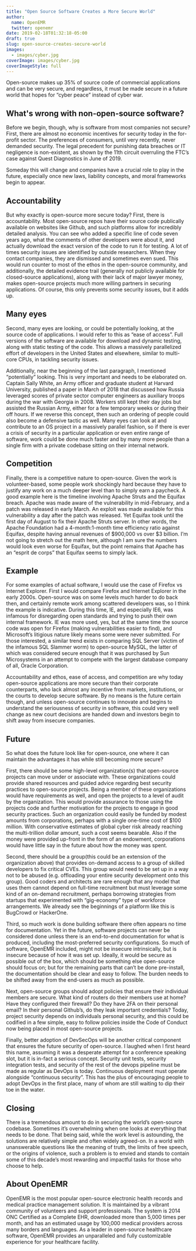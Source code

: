 ```yaml
---
title: "Open Source Software Creates a More Secure World"
author:
  name: OpenEMR
  twitter: openemr
date: 2019-02-18T01:32:18-05:00
draft: true
slug: open-source-creates-secure-world
images:
  - images/cyber.jpg
coverImage: images/cyber.jpg
coverImageStyle: full
---
```

Open-source makes up 35% of source code of commercial applications and can be very secure, and regardless, it must be made secure in a future world that hopes for “cyber peace” instead of cyber war.
<!--more-->

## What's wrong with non-open-source software?
Before we begin, though, why is software from most companies not secure? First, there are almost no economic incentives for security today in the for-profit sector. The preferences of consumers, until very recently, never demanded security. The legal precedent for punishing data breaches or IT negligence is non-existent, as shown by the 11th circuit overruling the FTC’s case against Quest Diagnostics in June of 2019.

Someday this will change and companies have a crucial role to play in the future, especially once new laws, liability concepts, and moral frameworks begin to appear. 

## Accountability
But why exactly is open-source more secure today? First, there is accountability. Most open-source repos have their source code publically available on websites like Github, and such platforms allow for incredibly detailed analysis. You can see who added a specific line of code seven years ago, what the comments of other developers were about it, and actually download the exact version of the code to run it for testing. A lot of times security issues are identified by outside researchers. When they contact companies, they are dismissed and sometimes even sued. This would run counter to most of the ethos in the open-source community, and additionally, the detailed evidence trail (generally not publicly available for closed-source applications), along with their lack of major lawyer money, makes open-source projects much more willing partners in securing applications. Of course, this only prevents some security issues, but it adds up.

## Many eyes
Second, many eyes are looking, or could be potentially looking, at the source code of applications. I would refer to this as “ease of access”. Full versions of the software are available for download and dynamic testing, along with static testing of the code. This allows a massively parallelized effort of developers in the United States and elsewhere, similar to multi-core CPUs, in tackling security issues. 

Additionally, near the beginning of the last paragraph, I mentioned “potentially” looking. This is very important and needs to be elaborated on. Captain Sally White, an Army officer and graduate student at Harvard University, published a paper in March of 2018 that discussed how Russia leveraged scores of private sector computer engineers as auxiliary troops during the war with Georgia in 2008. Workers still kept their day jobs but assisted the Russian Army, either for a few temporary weeks or during their off hours. If we reverse this concept, then such an ordering of people could also become a defensive tactic as well. Many eyes can look at and contribute to an OS project in a massively parallel fashion, so if there is ever a crisis of security in a particular application or even entire range of software, work could be done much faster and by many more people than a single firm with a private codebase sitting on their internal network. 

## Competition
Finally, there is a competitive nature to open-source. Given the work is volunteer-based, some people work shockingly hard because they have to justify any work on a much deeper level than to simply earn a paycheck. A good example here is the timeline involving Apache Struts and the Equifax breach. Apache was made aware of the vulnerability in mid-February, and a patch was released in early March. An exploit was made available for this vulnerability a day after the patch was released. Yet Equifax took until the first day of August to fix their Apache Struts server. In other words, the Apache Foundation had a 4-month:1-month time efficiency ratio against Equifax, despite having annual revenues of $900,000 vs over $3 billion. I’m not going to stretch out the math here, although I am sure the numbers would look even worse for Equifax, but the point remains that Apache has an “esprit de corps” that Equifax seems to simply lack. 

## Example
For some examples of actual software, I would use the case of Firefox vs Internet Explorer. First I would compare Firefox and Internet Explorer in the early 2000s. Open-source was on some levels much harder to do back then, and certainly remote work among scattered developers was, so I think the example is indicative. During this time, IE, and especially IE6, was infamous for disregarding open standards and trying to push their own internal framework. IE was more used, yes, but at the same time the source code was open for Firefox (making vulnerabilities easier to find), and Microsoft’s litigious nature likely means some were never submitted. For those interested, a similar trend exists in comparing SQL Server (victim of the infamous SQL Slammer worm) to open-source MySQL, the latter of which was considered secure enough that it was purchased by Sun Microsystems in an attempt to compete with the largest database company of all, Oracle Corporation.

Accountability and ethos, ease of access, and competition are why today open-source applications are more secure than their corporate counterparts, who lack almost any incentive from markets, institutions, or the courts to develop secure software. By no means is the future certain though, and unless open-source continues to innovate and begins to understand the seriousness of security in software, this could very well change as new court decisions are handed down and investors begin to shift away from insecure companies.

## Future
So what does the future look like for open-source, one where it can maintain the advantages it has while still becoming more secure?

First, there should be some high-level organization(s) that open-source projects can move under or associate with. These organizations could provide shared resources and guided advice regarding best security practices to open-source projects. Being a member of these organizations would have requirements as well, and open the projects to a level of audit by the organization. This would provide assurance to those using the projects code and further motivation for the projects to engage in good security practices. Such an organization could easily be funded by modest amounts from corporations, perhaps with a single one-time cost of $100 million. With conservative estimates of global cyber risk already reaching the multi-trillion dollar amount, such a cost seems bearable. Also if the money were provided up-front in the form of an endowment, corporations would have little say in the future about how the money was spent.

Second, there should be a group(this could be an extension of the organization above) that provides on-demand access to a group of skilled developers to fix critical CVEs. This group would need to be set up in a way not to be abused (e.g. offloading your entire security development onto this group). Good coders and architects are rare enough that any model that uses them cannot depend on full-time recruitment but must leverage some kind of an on-demand recruitment, perhaps borrowing strategies from startups that experimented with “gig-economy” type of workforce arrangements. We already see the beginnings of a platform like this is BugCrowd or HackerOne.

Third, so much work is done building software there often appears no time for documentation. Yet in the future, software projects can never be considered done unless there is an end-to-end documentation for what is produced, including the most-preferred security configurations. So much of software, OpenEMR included, might not be insecure intrinsically, but is insecure because of how it was set up. Ideally, it would be secure as possible out of the box, which should be something else open-source should focus on; but for the remaining parts that can’t be done pre-install, the documentation should be clear and easy to follow. The burden needs to be shifted away from the end-users as much as possible. 

Next, open-source groups should adopt policies that ensure their individual members are secure. What kind of routers do their members use at home? Have they configured their firewall? Do they have 2FA on their personal email? In their personal Github’s, do they leak important credentials? Today, project security depends on individuals personal security, and this could be codified in a few simple, easy to follow policies inside the Code of Conduct now being placed in most open-source projects.

Finally, better adoption of DevSecOps will be another critical component that ensures the future security of open-source. I laughed when I first heard this name, assuming it was a desperate attempt for a conference speaking slot, but it is in-fact a serious concept. Security unit tests, security integration tests, and security of the rest of the devops pipeline must be made as regular as DevOps is today. Continuous deployment must operate alongside “continuous security”. This has the plus of encouraging people to adopt DevOps in the first place, many of whom are still waiting to dip their toe in the water.

## Closing
There is a tremendous amount to do in securing the world’s open-source codebase. Sometimes it’s overwhelming when one looks at everything that needs to be done. That being said, while the work level is astounding, the solutions are relatively simple and often widely agreed-on. In a world with unanswerable questions like the meaning of truth, the limits of free speech, or the origins of violence, such a problem is to envied and stands to contain some of this decade’s most rewarding and impactful tasks for those who choose to help.

## About OpenEMR
OpenEMR is the most popular open-source electronic health records and medical practice management solution. It is maintained by a vibrant community of volunteers and support professionals. The system is 2014 ONC Certified as a Complete EHR, downloaded more than 5,000 times per month, and has an estimated usage by 100,000 medical providers across many borders and languages. As a leader in open-source healthcare software, OpenEMR provides an unparalleled and fully customizable experience for your healthcare facility.